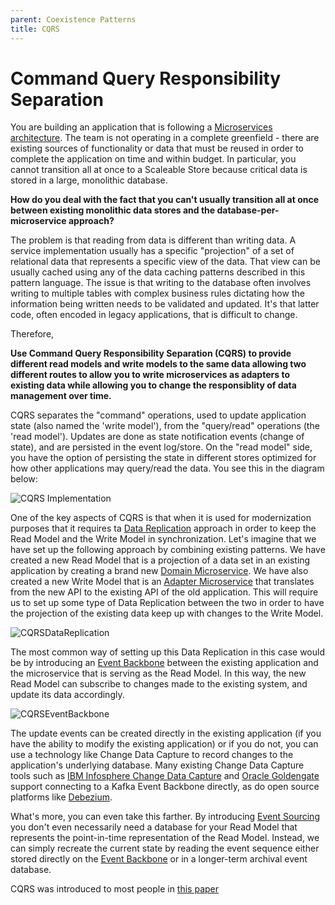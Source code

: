 ```yaml
---
parent: Coexistence Patterns
title: CQRS
---
```

# Command Query Responsibility Separation


You are building an application that is following a [Microservices architecture](../Microservices/Microservices-Architecture.md).  The team is not operating in a complete greenfield - there are existing sources of functionality or data that must be reused in order to complete the application on time and within budget.  In particular, you cannot transition all at once to a Scaleable Store because critical data is stored in a large, monolithic database.

**How do you deal with the fact that you can't usually transition all at once between existing monolithic data stores and the database-per-microservice approach?**

The problem is that reading from data is different than writing data.  A service implementation usually has a specific "projection" of a set of relational data that represents a specific view of the data. That view can be usually cached using any of the data caching patterns described in this pattern language. The issue is that writing to the database often involves writing to multiple tables with complex business rules dictating how the information being written needs to be validated and updated. It's that latter code, often encoded in legacy applications, that is difficult to change.

Therefore,

**Use Command Query Responsibility Separation (CQRS) to provide different read models and write models to the same data allowing two different routes to allow you to write microservices as adapters to existing data while allowing you to change the responsiblity of data management over time.**

CQRS separates the "command" operations, used to update application state (also named the 'write model'), from the "query/read" operations (the 'read model'). Updates are done as state notification events (change of state), and are persisted in the event log/store. On the "read model" side, you have the option of persisting the state in different stores optimized for how other applications may query/read the data.  You see this in the diagram below:

![CQRS Implementation](../assets/CQRS.png)

One of the key aspects of CQRS is that when it is used for modernization purposes that it requires ta [Data Replication](Data-Replication.md) approach in order to keep the Read Model and the Write Model in synchronization.  Let's imagine that we have set up the following approach by combining existing patterns.  We have created a new Read Model that is a projection of a data set in an existing application by creating a brand new [Domain Microservice](../Microservices/Business-Microservice.md). We have also created a new Write Model that is an [Adapter Microservice](../Microservices/Adapter-Microservice.md) that translates from the new API to the existing API of the old application. This will require us to set up some type of Data Replication between the two in order to have the projection of the existing data keep up with changes to the Write Model.

![CQRSDataReplication](../assets/CQRSDataReplication.png)

The most common way of setting up this Data Replication in this case would be by introducing an [Event Backbone](../Event-Based-Architecture/Event-Backbone.md) between the existing application and the microservice that is serving as the Read Model.  In this way, the new Read Model can subscribe to changes made to the existing system, and update its data accordingly. 

![CQRSEventBackbone](../assets/CQRSEventBackbone.png)

The update events can be created directly in the existing application (if you have the ability to modify the existing application) or if you do not, you can use a technology like Change Data Capture to record changes to the application's underlying database.  Many existing Change Data Capture tools such as [IBM Infosphere Change Data Capture](https://www.ibm.com/products/infosphere-data-replication) and [Oracle Goldengate](https://www.oracle.com/integration/goldengate/) support connecting to a Kafka Event Backbone directly, as do open source platforms like [Debezium](https://debezium.io/).

What's more, you can even take this farther.  By introducing [Event Sourcing](../Event-Based-Architecture/Event-Sourcing.md) you don't even necessarily need a database for your Read Model that represents the point-in-time representation of the Read Model.  Instead, we can simply recreate the current state by reading the event sequence either stored directly on the [Event Backbone](../Event-Based-Architecture/Event-Backbone.md) or in a longer-term archival event database.  

CQRS was introduced to most people in [this paper](https://martinfowler.com/bliki/CQRS.html)  
